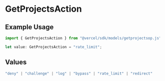 # GetProjectsAction

## Example Usage

```typescript
import { GetProjectsAction } from "@vercel/sdk/models/getprojectsop.js";

let value: GetProjectsAction = "rate_limit";
```

## Values

```typescript
"deny" | "challenge" | "log" | "bypass" | "rate_limit" | "redirect"
```